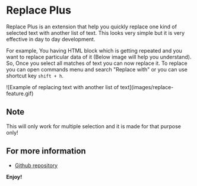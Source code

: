 # Replace Plus

Replace Plus is an extension that help you quickly replace one kind of selected text with another list of text. This looks very simple but it is very effective in day to day development. 

For example, You having HTML block which is getting repeated and you want to replace particular data of it (Below image will help you understand). So, Once you select all matches of text you can now replace it. To replace you can open commands menu and search "Replace with" or you can use shortcut key `shift + h`.

\!\[Example of replacing text with another list of text\]\(images/replace-feature.gif\)

## Note

This will only work for multiple selection and it is made for that purpose only!

## For more information

* [Github repository](https://github.com/vishaltailors/Replace-Plus)

**Enjoy!**
